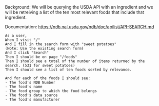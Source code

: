 Background:  We will be querying the USDA API with an ingredient and
we will be retreiving a list of the ten most relevant foods that include that
ingredient.

Documentation: https://ndb.nal.usda.gov/ndb/doc/apilist/API-SEARCH.md
```
As a user,
When I visit "/"
And I fill in the search form with "sweet potatoes"
(Note: Use the existing search form)
And I click "Search"
Then I should be on page "/foods"
Then I should see a total of the number of items returned by the search. (531 for sweet potatoes)
Then I should see a list of ten foods sorted by relevance.

And for each of the foods I should see:
- The food's NDB Number
- The food's name
- The food group to which the food belongs
- The food's data source
- The food's manufacturer
```


